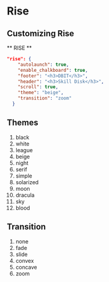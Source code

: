 # Rise

## Customizing Rise

** RISE **

```json
"rise": {
    "autolaunch": true,
    "enable_chalkboard": true,
    "footer": "<h3>DBIT</h3>",
    "header": "<h3>Skill Disk</h3>",
    "scroll": true,
    "theme": "beige",
    "transition": "zoom"
  }
```
  
## Themes 

1. black 
2. white
3. league
4. beige
5. night
6. serif
7. simple
8. solarized
9. moon
10. dracula
11. sky
12. blood


## Transition
1. none
2. fade
3. slide
4. convex
5. concave
6. zoom

